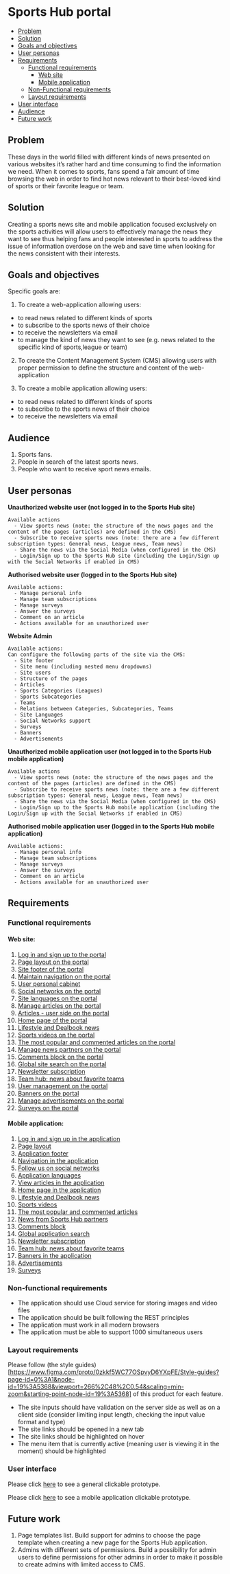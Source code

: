 # Sports Hub portal

- [Problem](#problem)
- [Solution](#solution)
- [Goals and objectives](#goals-and-objectives)
- [User personas](#user-personas)
- [Requirements](#requirements)
  - [Functional requirements](#functional-requirements)
    - [Web site](#web-site)
    - [Mobile application](#mobile-application)
  - [Non-Functional requirements](#non-functional-requirements)
  - [Layout requirements](#layout-requirements)
- [User interface](#user-interface)
- [Audience](#audience)
- [Future work](#future-work)

## Problem

These days in the world filled with different kinds of news presented on various websites it’s rather hard and time consuming to find the information we need. When it comes to sports, fans spend a fair amount of time browsing the web in order to find hot news relevant to their best-loved kind of sports or their favorite league or team.

## Solution

Creating a sports news site and mobile application focused exclusively on the sports activities will allow users to effectively manage the news they want to see thus helping fans and people interested in sports to address the issue of information overdose on the web and save time when looking for the news consistent with their interests.

## Goals and objectives

Specific goals are:
1. To create a web-application allowing users:
  - to read news related to different kinds of sports
  - to subscribe to the sports news of their choice
  - to receive the newsletters via email
  - to manage the kind of news they want to see (e.g. news related to the specific kind of sports,league or team)

2. To create the Content Management System (CMS) allowing users with proper permission to define the structure and content of the web-application

3. To create a mobile application allowing users:
  - to read news related to different kinds of sports
  - to subscribe to the sports news of their choice
  - to receive the newsletters via email

## Audience

1. Sports fans.
2. People in search of the latest sports news.
3. People who want to receive sport news emails.

## User personas

**Unauthorized website user (not logged in to the Sports Hub site)**

    Available actions
      - View sports news (note: the structure of the news pages and the content of the pages (articles) are defined in the CMS)
      - Subscribe to receive sports news (note: there are a few different subscription types: General news, League news, Team news)
      - Share the news via the Social Media (when configured in the CMS)
      - Login/Sign up to the Sports Hub site (including the Login/Sign up with the Social Networks if enabled in CMS)

**Authorised website user (logged in to the Sports Hub site)**

    Available actions:
      - Manage personal info
      - Manage team subscriptions
      - Manage surveys
      - Answer the surveys
      - Comment on an article
      - Actions available for an unauthorized user

**Website Admin**

    Available actions:
    Can configure the following parts of the site via the CMS:
      - Site footer
      - Site menu (including nested menu dropdowns)
      - Site users
      - Structure of the pages
      - Articles
      - Sports Categories (Leagues)
      - Sports Subcategories
      - Teams
      - Relations between Categories, Subcategories, Teams
      - Site Languages
      - Social Networks support
      - Surveys
      - Banners
      - Advertisements

**Unauthorized mobile application user (not logged in to the Sports Hub mobile application)**

    Available actions
      - View sports news (note: the structure of the news pages and the content of the pages (articles) are defined in the CMS)
      - Subscribe to receive sports news (note: there are a few different subscription types: General news, League news, Team news)
      - Share the news via the Social Media (when configured in the CMS)
      - Login/Sign up to the Sports Hub mobile application (including the Login/Sign up with the Social Networks if enabled in CMS)

**Authorised mobile application user (logged in to the Sports Hub mobile application)**

    Available actions:
      - Manage personal info
      - Manage team subscriptions
      - Manage surveys
      - Answer the surveys
      - Comment on an article
      - Actions available for an unauthorized user

## Requirements

### Functional requirements

#### Web site:

1. [Log in and sign up to the portal](/sports_hub_portal/web_application_features/log_in_and_sign_up/)
2. [Page layout on the portal](/sports_hub_portal/web_application_features/project_layout/)
3. [Site footer of the portal](/sports_hub_portal/web_application_features/site_footer/)
4. [Maintain navigation on the portal](/sports_hub_portal/web_application_features/maintain_navigation/)
5. [User personal cabinet](/sports_hub_portal/web_application_features/user_profile_update/)
6. [Social networks on the portal](/sports_hub_portal/web_application_features/social_networks/)
7. [Site languages on the portal](/sports_hub_portal/web_application_features/site_languages/)
8. [Manage articles on the portal](/sports_hub_portal/web_application_features/manage_articles/)
9. [Articles - user side on the portal](/sports_hub_portal/web_application_features/articles_user_side/)
10. [Home page of the portal](/sports_hub_portal/web_application_features/home_page/)
11. [Lifestyle and Dealbook news](/sports_hub_portal/web_application_features/lifestyle_dealbook_news/)
12. [Sports videos on the portal](/sports_hub_portal/web_application_features/video_page/)
13. [The most popular and commented articles on the portal](/sports_hub_portal/web_application_features/most_popular_and_commented/)
14. [Manage news partners on the portal](/sports_hub_portal/web_application_features/manage_news_partners/)
15. [Comments block on the portal](/sports_hub_portal/web_application_features/comments/)
16. [Global site search on the portal](/sports_hub_portal/web_application_features/global_site_search/)
17. [Newsletter subscription](/sports_hub_portal/web_application_features/newsletter_email/)
18. [Team hub: news about favorite teams](/sports_hub_portal/web_application_features/team_hub/)
19. [User management on the portal](/sports_hub_portal/web_application_features/user_management/)
20. [Banners on the portal](/sports_hub_portal/web_application_features/banners/)
21. [Manage advertisements on the portal](/sports_hub_portal/web_application_features/manage_ads/)
22. [Surveys on the portal](/sports_hub_portal/web_application_features/surveys/)

#### Mobile application:

1. [Log in and sign up in the application](/sports_hub_portal/mobile_application_features/log_in_and_sign_up/)
2. [Page layout](/sports_hub_portal/mobile_application_features/project_layout/)
3. [Application footer](/sports_hub_portal/mobile_application_features/application_footer/)
4. [Navigation in the application](/sports_hub_portal/mobile_application_features/navigation/)
5. [Follow us on social networks](/sports_hub_portal/mobile_application_features/follow_on_social_networks/)
6. [Application languages](/sports_hub_portal/mobile_application_features/application_languages/)
7. [View articles in the application](/sports_hub_portal/mobile_application_features/articles_view/)
8. [Home page in the application](/sports_hub_portal/mobile_application_features/home_page/)
9. [Lifestyle and Dealbook news](/sports_hub_portal/mobile_application_features/lifestyle_dealbook_news/)
10. [Sports videos](/sports_hub_portal/mobile_application_features/video_page/)
11. [The most popular and commented articles](/sports_hub_portal/mobile_application_features/most_popular_and_commented/)
12. [News from Sports Hub partners](/sports_hub_portal/mobile_application_features/news_partners/)
13. [Comments block](/sports_hub_portal/mobile_application_features/comments/)
14. [Global application search](/sports_hub_portal/mobile_application_features/global_application_search/)
15. [Newsletter subscription](/sports_hub_portal/mobile_application_features/newsletter_email/)
16. [Team hub: news about favorite teams](/sports_hub_portal/mobile_application_features/team_hub/)
17. [Banners in the application](/sports_hub_portal/mobile_application_features/banners/)
18. [Advertisements](/sports_hub_portal/mobile_application_features/advertisements/)
19. [Surveys](/sports_hub_portal/mobile_application_features/surveys/)

### Non-functional requirements

- The application should use Cloud service for storing images and video files
- The application should be built following the REST principles
- The application must work in all modern browsers
- The application must be able to support 1000 simultaneous users

### Layout requirements

Please follow (the style guides)[https://www.figma.com/proto/0zkkf5WC77OSpvyD6YXpFE/Style-guides?page-id=0%3A1&node-id=19%3A5368&viewport=266%2C48%2C0.54&scaling=min-zoom&starting-point-node-id=19%3A5368] of this product for each feature.

- The site inputs should have validation on the server side as well as on a client side (consider limiting input length, checking the input value format and type)
- The site links should be opened in a new tab
- The site links should be highlighted on hover
- The menu item that is currently active (meaning user is viewing it in the moment) should be highlighted

### User interface

Please click [here](https://www.figma.com/proto/JVDTph8VY9Ye7kz8BTDxhJ/1-Sport-News-General-Prototype?node-id=0%3A2&viewport=592%2C442%2C1&scaling=min-zoom) to see a general clickable prototype.

Please click [here](https://www.figma.com/proto/JVDTph8VY9Ye7kz8BTDxhJ/1-Sports-Hub-General-Prototype?page-id=0%3A5852&node-id=0%3A5853&viewport=284%2C263%2C0.04008595272898674&scaling=scale-down) to see a mobile application clickable prototype.

## Future work

1. Page templates list. Build support for admins to choose the page template when creating a new page for the Sports Hub application.
2. Admins with different sets of permissions. Build a possibility for admin users to define permissions for other admins in order to make it possible to create admins with limited access to CMS.
